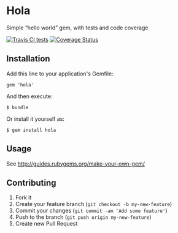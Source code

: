 # Hola

Simple “hello world” gem, with tests and code coverage

[![Travis CI tests](https://travis-ci.org/ianheggie/inteltech_sms.png)](https://travis-ci.org/ianheggie/inteltech_sms)
[![Coverage Status](https://coveralls.io/repos/ianheggie/hola/badge.png)](https://coveralls.io/r/ianheggie/hola)

## Installation

Add this line to your application's Gemfile:

    gem 'hola'

And then execute:

    $ bundle

Or install it yourself as:

    $ gem install hola

## Usage

See http://guides.rubygems.org/make-your-own-gem/

## Contributing

1. Fork it
2. Create your feature branch (`git checkout -b my-new-feature`)
3. Commit your changes (`git commit -am 'Add some feature'`)
4. Push to the branch (`git push origin my-new-feature`)
5. Create new Pull Request

